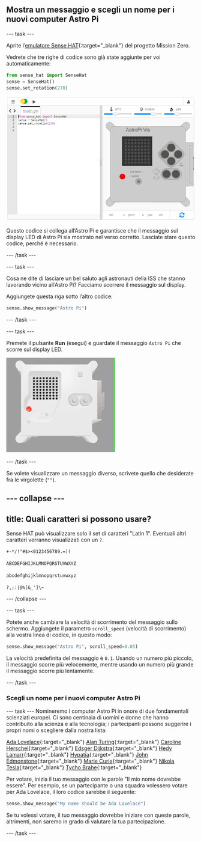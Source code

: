 ## Mostra un messaggio e scegli un nome per i nuovi computer Astro Pi

--- task ---

Aprite l’[emulatore Sense HAT](https://trinket.io/mission-zero){:target="_blank"} del progetto Mission Zero.

Vedrete che tre righe di codice sono già state aggiunte per voi automaticamente:

```python
from sense_hat import SenseHat
sense = SenseHat()
sense.set_rotation(270)
```

![Uno screenshot dell'emulatore Trinket Sense Hat con tre righe di codice di avvio visualizzate nel riquadro di sinistra.](images/sense-hat-emulator2.png)

Questo codice si collega all’Astro Pi e garantisce che il messaggio sul display LED di Astro Pi sia mostrato nel verso corretto. Lasciate stare questo codice, perché è necessario.

--- /task ---

--- task ---

Cosa ne dite di lasciare un bel saluto agli astronauti della ISS che stanno lavorando vicino all’Astro Pi? Facciamo scorrere il messaggio sul display.

Aggiungete questa riga sotto l’altro codice:

```python
sense.show_message("Astro Pi")
```

--- /task ---

--- task ---

Premete il pulsante **Run** (esegui) e guardate il messaggio `Astro Pi` che scorre sul display LED.

![L'emulatore Trinket Sense HAT esegue un programma di esempio che fa scorrere il testo \"Astro Pi \" sulla matrice LED utilizzando lettere bianche](images/M0_1.gif)

--- /task ---

Se volete visualizzare un messaggio diverso, scrivete quello che desiderate fra le virgolette (`""`).

--- collapse ---
---
title: Quali caratteri si possono usare?
---

Sense HAT può visualizzare solo il set di caratteri "Latin 1". Eventuali altri caratteri verranno visualizzati con un `?`.

```
+-*/!"#$><0123456789.=)(

ABCDEFGHIJKLMNOPQRSTUVWXYZ

abcdefghijklmnopqrstuvwxyz

?,;:|@%[&_']\~
```

--- /collapse ---

--- task ---

Potete anche cambiare la velocità di scorrimento del messaggio sullo schermo. Aggiungete il parametro `scroll_speed` (velocità di scorrimento) alla vostra linea di codice, in questo modo:

```python
sense.show_message("Astro Pi", scroll_speed=0.05)
```

La velocità predefinita del messaggio è `0.1`. Usando un numero più piccolo, il messaggio scorre più velocemente, mentre usando un numero più grande il messaggio scorre più lentamente.

--- /task ---

### Scegli un nome per i nuovi computer Astro Pi

--- task --- Nomineremo i computer Astro Pi in onore di due fondamentali scienziati europei. Ci sono centinaia di uomini e donne che hanno contribuito alla scienza e alla tecnologia; i partecipanti possono suggerire i propri nomi o scegliere dalla nostra lista:

[Ada Lovelace](https://en.wikipedia.org/wiki/Ada_Lovelace){:target="_blank"} 
[Alan Turing](https://en.wikipedia.org/wiki/Alan_Turing){:target="_blank"} 
[Caroline Herschel](https://en.wikipedia.org/wiki/Caroline_Herschel){:target="_blank"} 
[Edsger Dijkstra](https://en.wikipedia.org/wiki/Edsger_W._Dijkstra){:target="_blank"} 
[Hedy Lamarr](https://en.wikipedia.org/wiki/Hedy_Lamarr){:target="_blank"} 
[Hypatia](https://en.wikipedia.org/wiki/Hypatia){:target="_blank"} 
[John Edmonstone](https://en.wikipedia.org/wiki/John_Edmonstone){:target="_blank"} 
[Marie Curie](https://en.wikipedia.org/wiki/Marie_Curie){:target="_blank"} 
[Nikola Tesla](https://en.wikipedia.org/wiki/Nikola_Tesla){:target="_blank"} 
[Tycho Brahe](https://en.wikipedia.org/wiki/Tycho_Brahe){:target="_blank"}

Per votare, inizia il tuo messaggio con le parole "Il mio nome dovrebbe essere". Per esempio, se un partecipante o una squadra volessero votare per Ada Lovelace, il loro codice sarebbe il seguente:

```python
sense.show_message("My name should be Ada Lovelace")
```

Se tu volessi votare, il tuo messaggio dovrebbe iniziare con queste parole, altrimenti, non saremo in grado di valutare la tua partecipazione.

--- /task ---



